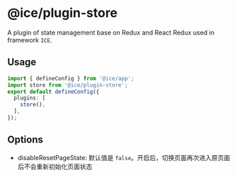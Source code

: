 # @ice/plugin-store

A plugin of state management base on Redux and React Redux used in framework `ICE`.

## Usage

```ts
import { defineConfig } from '@ice/app';
import store from '@ice/plugin-store';
export default defineConfig({
  plugins: [
    store(),
  ],
});
```

## Options

- disableResetPageState: 默认值是 `false`。开启后，切换页面再次进入原页面后不会重新初始化页面状态

